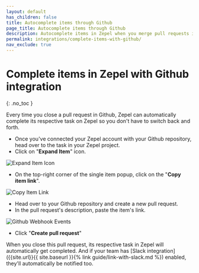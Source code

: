```yaml
---
layout: default
has_children: false
title: Autocomplete items through Github
page_title: Autocomplete items through Github
description: Autocomplete items in Zepel when you merge pull requests in Github.
permalink: integrations/complete-items-with-github/
nav_exclude: true
---
```

# Complete items in Zepel with Github integration

{: .no_toc }

Every time you close a pull request in Github, Zepel can automatically complete its respective task on Zepel so you don't have to switch back and forth. 

* Once you've connected your Zepel account with your Github repository, head over to the task in your Zepel project.
* Click on "**Expand Item**" icon.

![Expand Item Icon](/guide/assets/uploads/expand-item.png "Expand Item Icon")

* On the top-right corner of the single item popup, click on the "**Copy item link**".

![Copy Item Link](/guide/assets/uploads/zepel-copy-item-link.png "Copy Item Link")

* Head over to your Github repository and create a new pull request.
* In the pull request's description, paste the item's link.

![Github Webhook Events](/guide/assets/uploads/zepel-github-link-in-description.png "Github Webhook Events")

* Click "**Create pull request**"

When you close this pull request, its respective task in Zepel will automatically get completed. And if your team has [Slack integration]({{site.url}}{{ site.baseurl }}{% link guide/link-with-slack.md %}) enabled, they'll automatically be notified too.

